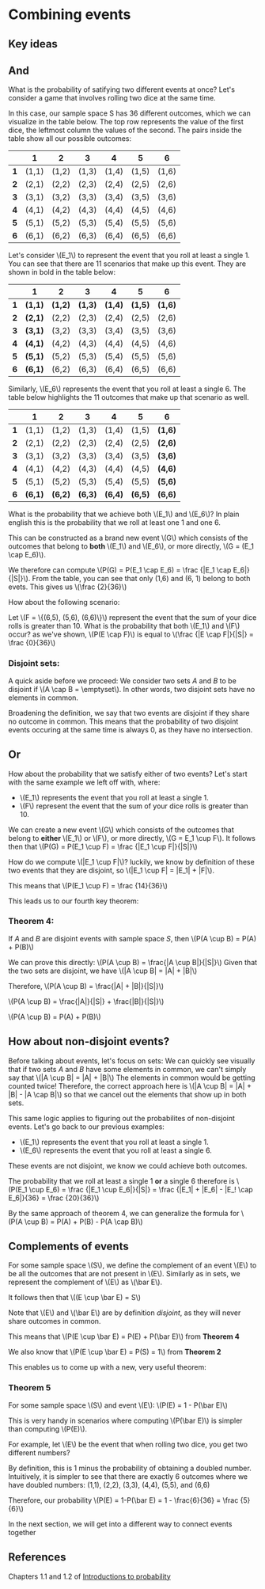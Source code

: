 # Combining events

## Key ideas

## And

What is the probability of satifying two different events at once? Let's consider a game that involves rolling two dice at the same time. 

In this case, our sample space S has 36 different outcomes, which we can visualize in the table below. The top row represents the value of the first dice, the leftmost column the values of the second. The pairs inside the table show all our possible outcomes:

| |1|2|3|4|5|6|
|-|-|-|-|-|-|-|
|**1**|(1,1)|(1,2)|(1,3)|(1,4)|(1,5)|(1,6)|
|**2**|(2,1)|(2,2)|(2,3)|(2,4)|(2,5)|(2,6)|
|**3**|(3,1)|(3,2)|(3,3)|(3,4)|(3,5)|(3,6)|
|**4**|(4,1)|(4,2)|(4,3)|(4,4)|(4,5)|(4,6)|
|**5**|(5,1)|(5,2)|(5,3)|(5,4)|(5,5)|(5,6)|
|**6**|(6,1)|(6,2)|(6,3)|(6,4)|(6,5)|(6,6)|

Let's consider \\(E_1\\) to represent the event that you roll at least a single 1. You can see that there are 11 scenarios that make up this event. They are shown in bold in the table below:

| |1|2|3|4|5|6|
|-|-|-|-|-|-|-|
|**1**|**(1,1)**|**(1,2)**|**(1,3)**|**(1,4)**|**(1,5)**|**(1,6)**|
|**2**|**(2,1)**|(2,2)|(2,3)|(2,4)|(2,5)|(2,6)|
|**3**|**(3,1)**|(3,2)|(3,3)|(3,4)|(3,5)|(3,6)|
|**4**|**(4,1)**|(4,2)|(4,3)|(4,4)|(4,5)|(4,6)|
|**5**|**(5,1)**|(5,2)|(5,3)|(5,4)|(5,5)|(5,6)|
|**6**|**(6,1)**|(6,2)|(6,3)|(6,4)|(6,5)|(6,6)|

Similarly, \\(E_6\\) represents the event that you roll at least a single 6. The table below highlights the 11 outcomes that make up that scenario as well.

| |1|2|3|4|5|6|
|-|-|-|-|-|-|-|
|**1**|(1,1)|(1,2)|(1,3)|(1,4)|(1,5)|**(1,6)**|
|**2**|(2,1)|(2,2)|(2,3)|(2,4)|(2,5)|**(2,6)**|
|**3**|(3,1)|(3,2)|(3,3)|(3,4)|(3,5)|**(3,6)**|
|**4**|(4,1)|(4,2)|(4,3)|(4,4)|(4,5)|**(4,6)**|
|**5**|(5,1)|(5,2)|(5,3)|(5,4)|(5,5)|**(5,6)**|
|**6**|**(6,1)**|**(6,2)**|**(6,3)**|**(6,4)**|**(6,5)**|**(6,6)**|

What is the probability that we achieve both \\(E_1\\) and \\(E_6\\)? In plain english this is the probability that we roll at least one 1 and one 6. 

This can be constructed as a brand new event \\(G\\) which consists of the outcomes that belong to **both** \\(E_1\\) and \\(E_6\\), or more directly, \\(G = (E_1 \cap E_6)\\). 

We therefore can compute \\(P(G) = P(E_1 \cap E_6) = \frac {|E_1 \cap E_6|}{|S|}\\). From the table, you can see that only (1,6) and (6, 1) belong to both evets. This gives us \\(\frac {2}{36}\\)

How about the following scenario:

Let \\(F = \\{(6,5), (5,6), (6,6)\\}\\) represent the event that the sum of your dice rolls is greater than 10. What is the probability that both \\(E_1\\) and \\(F\\) occur? as we've shown, \\(P(E \cap F)\\) is equal to \\(\frac {|E \cap F|}{|S|} = \frac {0}{36}\\)

### Disjoint sets:

A quick aside before we proceed: 
We consider two sets *A* and *B* to be disjoint if \\(A \cap B = \emptyset\\). In other words, two disjoint sets have no elements in common.

Broadening the definition, we say that two events are disjoint if they share no outcome in common. This means that the probability of two disjoint events occuring at the same time is always 0, as they have no intersection.

## Or

How about the probability that we satisfy either of two events? Let's start with the same example we left off with, where:
- \\(E_1\\) represents the event that you roll at least a single 1.
- \\(F\\) represent the event that the sum of your dice rolls is greater than 10.

We can create a new event \\(G\\) which consists of the outcomes that belong to **either** \\(E_1\\) or \\(F\\), or more directly, \\(G = E_1 \cup F\\). It follows then that \\(P(G) = P(E_1 \cup F) = \frac {|E_1 \cup F|}{|S|}\\)

How do we compute \\(|E_1 \cup F|\\)? luckily, we know by definition of these two events that they are disjoint, so \\(|E_1 \cup F| = |E_1| + |F|\\). 

This means that \\(P(E_1 \cup F) = \frac {14}{36}\\)

This leads us to our fourth key theorem:

### Theorem 4: 

If *A* and *B* are disjoint events with sample space *S*, then \\(P(A \cup B) = P(A) + P(B)\\)

We can prove this directly: \\(P(A \cup B) = \frac{|A \cup B|}{|S|}\\)
Given that the two sets are disjoint, we have \\(|A \cup B| = |A| + |B|\\)

Therefore, \\(P(A \cup B) = \frac{|A| + |B|}{|S|}\\)

\\(P(A \cup B) = \frac{|A|}{|S|} + \frac{|B|}{|S|}\\)

\\(P(A \cup B) = P(A) + P(B)\\)

## How about non-disjoint events?

Before talking about events, let's focus on sets: We can quickly see visually that if two sets *A* and *B* have some elements in common, we can't simply say that \\(|A \cup B| = |A| + |B|\\) The elements in common would be getting counted twice! Therefore, the correct approach here is \\(|A \cup B| = |A| + |B| - |A \cap B|\\) so that we cancel out the elements that show up in both sets. 

This same logic applies to figuring out the probabilites of non-disjoint events. Let's go back to our previous examples:
- \\(E_1\\) represents the event that you roll at least a single 1.
- \\(E_6\\) represents the event that you roll at least a single 6.

These events are not disjoint, we know we could achieve both outcomes. 

The probability that we roll at least a single 1 **or** a single 6 therefore is \\(P(E_1 \cup E_6) = \frac {|E_1 \cup E_6|}{|S|} = \frac {|E_1| + |E_6| - |E_! \cap E_6|}{36} = \frac {20}{36}\\)

By the same approach of theorem 4, we can generalize the formula for \\(P(A \cup B) = P(A) + P(B) - P(A \cap B)\\)

## Complements of events

For some sample space \\(S\\), we define the complement of an event \\(E\\) to be  all the outcomes that are not present in \\(E\\). Similarly as in sets, we represent the complement of \\(E\\) as \\(\bar E\\).

It follows then that \\((E \cup \bar E) = S\\)

Note that \\(E\\) and \\(\bar E\\) are by definition *disjoint*, as they will never share outcomes in common.

This means that \\(P(E \cup \bar E) = P(E) + P(\bar E)\\) from **Theorem 4**

We also know that \\(P(E \cup \bar E) = P(S) = 1\\) from **Theorem 2**

This enables us to come up with a new, very useful theorem:

### Theorem 5

For some sample space \\(S\\) and event \\(E\\): \\(P(E) = 1 - P(\bar E)\\)

This is very handy in scenarios where computing \\(P(\bar E)\\) is simpler than computing \\(P(E)\\). 

For example, let \\(E\\) be the event that when rolling two dice, you get two different numbers?

By definition, this is 1 minus the probability of obtaining a doubled number. Intuitively, it is simpler to see that there are exactly 6 outcomes where we have doubled numbers: (1,1), (2,2), (3,3), (4,4), (5,5), and (6,6)

Therefore, our probability \\(P(E) = 1-P(\bar E) = 1 - \frac{6}{36} = \frac {5}{6}\\)

In the next section, we will get into a different way to connect events together

## References

Chapters 1.1 and 1.2 of [Introductions to probability](https://open.umn.edu/opentextbooks/textbooks/21)
